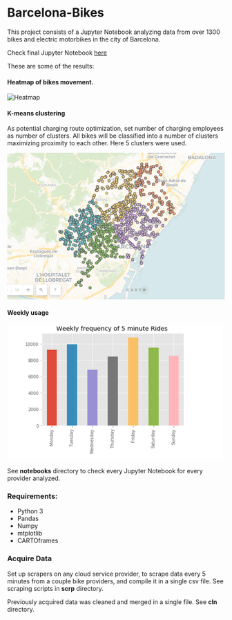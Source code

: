 

# Barcelona-Bikes
This project consists of a Jupyter Notebook analyzing data from  over 1300 bikes and electric motorbikes in the city of Barcelona.

Check final Jupyter Notebook [here](https://github.com/pggmrt/barcelona-bikes/blob/master/analytics-notebook.ipynb)

These are some of the results:

#### Heatmap of bikes movement.


![Heatmap](/CARTO_imgs/muv-heatmap.gif)


#### K-means clustering
As potential charging route optimization, set number of charging employees as number of clusters. All bikes will be classified into a number of clusters maximizing proximity to each other. Here 5 clusters were used.


![Clustering](/CARTO_imgs/5clusters.png)

#### Weekly usage

![Weekly usage](/CARTO_imgs/weekly.png)



See **notebooks** directory to check every Jupyter Notebook for every provider analyzed.



### Requirements:
* Python 3
* Pandas
* Numpy
* mtplotlib
* CARTOframes

### Acquire Data
Set up scrapers on any cloud service provider, to scrape data  every 5 minutes from a couple bike providers, and compile it in a single csv file.  See scraping scripts in **scrp** directory.

Previously acquired data was cleaned and merged in a single file. See **cln** directory.
